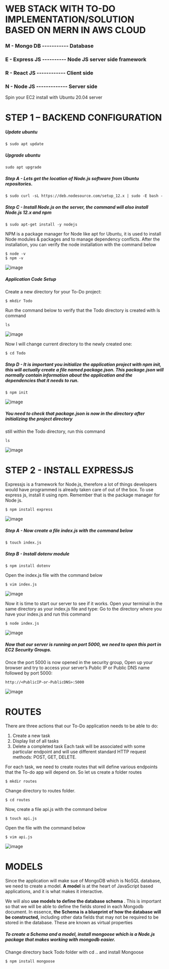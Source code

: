 # WEB STACK WITH TO-DO IMPLEMENTATION/SOLUTION BASED ON MERN IN AWS CLOUD
### M - Mongo DB ----------- Database
### E - Express JS ---------- Node JS server side framework
### R - React JS ------------ Client side
### N - Node JS ------------- Server side

Spin your EC2 install with Ubuntu 20.04 server

# STEP 1 – BACKEND CONFIGURATION

##### Update ubuntu
```
$ sudo apt update
```
##### Upgrade ubuntu
```
sudo apt upgrade
```
##### Step A - Lets get the location of Node.js software from Ubuntu repositories.
```
$ sudo curl -sL https://deb.nodesource.com/setup_12.x | sudo -E bash -
```
##### Step C - Install Node.js on the server, the command will also install Node.js 12.x and npm
```
$ sudo apt-get install -y nodejs
```
NPM is a package manager for Node like apt for Ubuntu, it is used to install Node modules & packages and to manage dependency conflicts.
After the installation, you can verify the node installation with the command below
```
$ node -v
$ npm -v
```
![image](https://user-images.githubusercontent.com/56724044/128393132-a5bbe16d-bc17-473e-94ce-0e0194a3194b.png)

##### Application Code Setup
Create a new directory for your To-Do project:
```
$ mkdir Todo
```
Run the command below to verify that the Todo directory is created with ls command
```
ls
```
![image](https://user-images.githubusercontent.com/56724044/128394208-30dae36c-e9ea-404a-a4b4-bc2e97ad1eb3.png)

Now I will change current directory to the newly created one:
```
$ cd Todo
```
##### Step D - It is important you initialize the application project with npm init, this will actually create a file named package.json. This package.json will normally contain information about the application and the dependencies that it needs to run.
```
$ npm init
```
![image](https://user-images.githubusercontent.com/56724044/128399534-799ae92d-258a-4582-99ec-4a48b2b7c317.png)

##### You need to check that package.json is now in the directory after initializing the project directory
still within the Todo directory, run this command
```
ls
```
![image](https://user-images.githubusercontent.com/56724044/128409027-7be6b576-cb8b-4e59-b6f6-06c964fe427e.png)

# STEP 2 - INSTALL EXPRESSJS
Expressjs is a framework for Node.js, therefore a lot of things developers would have programmed is already taken care of out of the box.
To use express js, install it using npm. Remember that is the package manager for Node js.
```
$ npm install express
```
![image](https://user-images.githubusercontent.com/56724044/128410870-91d16d5f-3df8-44c2-b233-d6b0674a6887.png)

##### Step A - Now create a file index.js with the command below
```
$ touch index.js
```
##### Step B - Install dotenv module
```
$ npm install dotenv
```
Open the index.js file with the command below
```
$ vim index.js
```
![image](https://user-images.githubusercontent.com/56724044/128412286-33c0e037-e548-4a62-90d7-484802929eaf.png)

Now it is time to start our server to see if it works. Open your terminal in the same directory as your index.js file and type:
Go to the directory where you have your index.js and run this command
```
$ node index.js
```
![image](https://user-images.githubusercontent.com/56724044/128412901-2b63212c-4822-47e3-b388-2fbf30756476.png)

##### Now that our server is running on port 5000, we need to open this port in EC2 Security Groups.
Once the port 5000 is now opened in the security group, Open up your browser and try to access your server’s Public IP or Public DNS name followed by port 5000:
```
http://<PublicIP-or-PublicDNS>:5000
```
![image](https://user-images.githubusercontent.com/56724044/128414048-fac70065-383a-40cf-acec-6f515f7c3d50.png)

# ROUTES
There are three actions that our To-Do application needs to be able to do:

1. Create a new task
1. Display list of all tasks
1. Delete a completed task
Each task will be associated with some particular endpoint and will use different standard HTTP request methods: POST, GET, DELETE.

For each task, we need to create routes that will define various endpoints that the To-do app will depend on. So let us create a folder routes
```
$ mkdir routes
```
Change directory to routes folder.
```
$ cd routes
```
Now, create a file api.js with the command below
```
$ touch api.js
```
Open the file with the command below
```
$ vim api.js
```
![image](https://user-images.githubusercontent.com/56724044/128415668-f23140fa-e9c2-4e7e-970d-9da4f2611f8c.png)

# MODELS
Since the application will make sue of MongoDB which is NoSQL database, we need to create a model.
**A model** is at the heart of JavaScript based applications, and it is what makes it interactive.

We will also **use models to define the database schema** . This is important so that we will be able to define the fields stored in each Mongodb document.
In essence, **the Schema is a blueprint of how the database will be constructed,** including other data fields that may not be required to be stored in the database. These are known as virtual properties

##### To create a Schema and a model, install mongoose which is a Node.js package that makes working with mongodb easier.
Change directory back Todo folder with cd .. and install Mongoose
```
$ npm install mongoose
```
